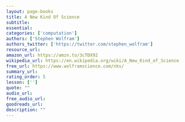 ```yaml
---
layout: page-books
title: A New Kind Of Science
subtitle: 
essential: 
categories: ['computation']
authors: ['Stephen Wolfram']
authors_twitter: ['https://twitter.com/stephen_wolfram']
resource_url: 
amazon_url: https://amzn.to/3cTDX92
wikipedia_url: https://en.wikipedia.org/wiki/A_New_Kind_of_Science
free_url: https://www.wolframscience.com/nks/
summary_url: 
rating_order: 5
lesson: ['']
quote: ""
audio_url: 
free_audio_url: 
goodreads_url: 
description: ""
---
```

